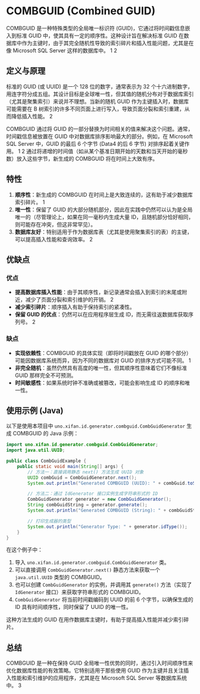 # COMBGUID (Combined GUID)

COMBGUID 是一种特殊类型的全局唯一标识符 (GUID)，它通过将时间戳信息嵌入到标准 GUID 中，使其具有一定的顺序性。这种设计旨在解决标准 GUID 在数据库中作为主键时，由于其完全随机性导致的索引碎片和插入性能问题，尤其是在像 Microsoft SQL Server 这样的数据库中。 <mcreference link="https://jim.blacksweb.com/2017/01/23/comb-guid-what-is-it-and-why-should-i-use-it/" index="1">1</mcreference> <mcreference link="https://codingsight.com/combguid-generation-of-sql-server-friendly-guid-values-in-net-applications/" index="2">2</mcreference>

## 定义与原理

标准的 GUID (或 UUID) 是一个 128 位的数字，通常表示为 32 个十六进制数字，用连字符分成五组。其设计目标是全球唯一性，但其值的随机分布对于数据库索引（尤其是聚集索引）来说并不理想。当新的随机 GUID 作为主键插入时，数据库可能需要在 B 树索引的许多不同页面上进行写入，导致页面分裂和索引重建，从而降低插入性能。 <mcreference link="https://codingsight.com/combguid-generation-of-sql-server-friendly-guid-values-in-net-applications/" index="2">2</mcreference>

COMBGUID 通过将 GUID 的一部分替换为时间相关的值来解决这个问题。通常，时间戳信息被放置在 GUID 中对数据库排序影响最大的部分。例如，在 Microsoft SQL Server 中，GUID 的最后 6 个字节 (Data4 的后 6 字节) 对排序起着关键作用。 <mcreference link="https://jim.blacksweb.com/2017/01/23/comb-guid-what-is-it-and-why-should-i-use-it/" index="1">1</mcreference> <mcreference link="https://codingsight.com/combguid-generation-of-sql-server-friendly-guid-values-in-net-applications/" index="2">2</mcreference> 通过将递增的时间值（如从某个基准日期开始的天数和当天开始的毫秒数）放入这些字节，新生成的 COMBGUID 将在时间上大致有序。

## 特性

1.  **顺序性**：新生成的 COMBGUID 在时间上是大致连续的，这有助于减少数据库索引碎片。 <mcreference link="https://jim.blacksweb.com/2017/01/23/comb-guid-what-is-it-and-why-should-i-use-it/" index="1">1</mcreference>
2.  **唯一性**：保留了 GUID 的大部分随机部分，因此在实践中仍然可以认为是全局唯一的（尽管理论上，如果在同一毫秒内生成大量 ID，且随机部分恰好相同，则可能存在冲突，但这非常罕见）。
3.  **数据库友好**：特别适用于作为数据库表（尤其是使用聚集索引的表）的主键，可以提高插入性能和查询效率。 <mcreference link="https://codingsight.com/combguid-generation-of-sql-server-friendly-guid-values-in-net-applications/" index="2">2</mcreference>

## 优缺点

### 优点

- **提高数据库插入性能**：由于其顺序性，新记录通常会插入到索引的末尾或附近，减少了页面分裂和索引维护的开销。 <mcreference link="https://codingsight.com/combguid-generation-of-sql-server-friendly-guid-values-in-net-applications/" index="2">2</mcreference>
- **减少索引碎片**：顺序插入有助于保持索引的紧凑性。
- **保留 GUID 的优点**：仍然可以在应用程序层生成 ID，而无需往返数据库获取序列号。 <mcreference link="https://codingsight.com/combguid-generation-of-sql-server-friendly-guid-values-in-net-applications/" index="2">2</mcreference>

### 缺点

- **实现依赖性**：COMBGUID 的具体实现（即将时间戳放在 GUID 的哪个部分）可能因数据库系统而异，因为不同的数据库对 GUID 的排序方式可能不同。 <mcreference link="https://jim.blacksweb.com/2017/01/23/comb-guid-what-is-it-and-why-should-i-use-it/" index="1">1</mcreference>
- **非完全随机**：虽然仍然具有高度的唯一性，但其顺序性意味着它们不像标准 GUID 那样完全不可预测。
- **时间敏感性**：如果系统时钟不准确或被篡改，可能会影响生成 ID 的顺序和唯一性。

## 使用示例 (Java)

以下是使用本项目中 `uno.xifan.id.generator.combguid.CombGuidGenerator` 生成 COMBGUID 的 Java 示例：

```java
import uno.xifan.id.generator.combguid.CombGuidGenerator;
import java.util.UUID;

public class CombGuidExample {
    public static void main(String[] args) {
        // 方法一：直接调用静态 next() 方法生成 UUID 对象
        UUID combGuid = CombGuidGenerator.next();
        System.out.println("Generated COMBGUID (UUID): " + combGuid.toString());

        // 方法二：通过 IdGenerator 接口实例生成字符串形式的 ID
        CombGuidGenerator generator = new CombGuidGenerator();
        String combGuidString = generator.generate();
        System.out.println("Generated COMBGUID (String): " + combGuidString);

        // 打印生成器的类型
        System.out.println("Generator Type: " + generator.idType());
    }
}
```

在这个例子中：

1.  导入 `uno.xifan.id.generator.combguid.CombGuidGenerator` 类。
2.  可以直接调用 `CombGuidGenerator.next()` 静态方法来获取一个 `java.util.UUID` 类型的 COMBGUID。
3.  也可以创建 `CombGuidGenerator` 的实例，并调用其 `generate()` 方法（实现了 `IdGenerator` 接口）来获取字符串形式的 COMBGUID。
4.  `CombGuidGenerator` 将当前时间戳编码到 UUID 的前 6 个字节，以确保生成的 ID 具有时间顺序性，同时保留了 UUID 的唯一性。

这种方法生成的 GUID 在用作数据库主键时，有助于提高插入性能并减少索引碎片。

## 总结

COMBGUID 是一种在保持 GUID 全局唯一性优势的同时，通过引入时间顺序性来优化数据库性能的有效策略。它特别适用于那些使用 GUID 作为主键并且关注插入性能和索引维护的应用程序，尤其是在 Microsoft SQL Server 等数据库系统中。 <mcreference link="https://stackoverflow.com/questions/1155454/performance-value-of-comb-guids" index="3">3</mcreference>
